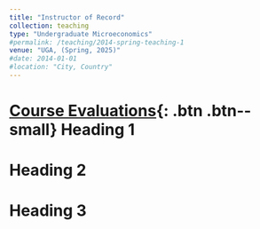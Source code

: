 ```yaml
---
title: "Instructor of Record"
collection: teaching
type: "Undergraduate Microeconomics"
#permalink: /teaching/2014-spring-teaching-1
venue: "UGA, (Spring, 2025)"
#date: 2014-01-01
#location: "City, Country"
---
```


[**Course Evaluations**](/files/Course_Evaluations_Brad_Curtis.pdf){: .btn .btn--small} 
Heading 1
======

Heading 2
======

Heading 3
======
